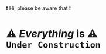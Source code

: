 :exclamation: Hi, please be aware that :exclamation:

# :warning: *Everything* is :warning: <br /> `Under Construction`

